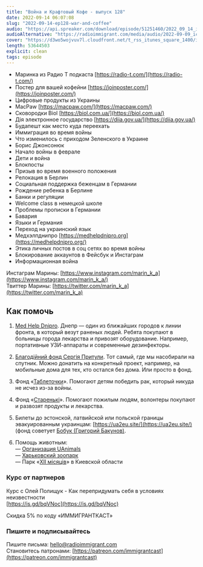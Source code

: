 ```yaml
---
title: "Война и Крафтовый Кофе - выпуск 128"
date: 2022-09-14 06:07:08
slug: "2022-09-14-ep128-war-and-coffee"
audio: "https://api.spreaker.com/download/episode/51251460/2022_09_14_icast_ep128_war_and_coffee.mp3"
audioAlternative: "https://radioimmigrant.com/media/audio/2022-09-09_icast_ep128_war_and_coffee.mp3"
cover: "https://d3wo5wojvuv7l.cloudfront.net/t_rss_itunes_square_1400/images.spreaker.com/original/bf3806125688a8e9f2d838f39fb00f48.jpg"
length: 53644503
explicit: clean
tags: episode
---
```

  
* Маринка из Радио Т подкаста [https://radio-t.com/](https://radio-t.com/)  
* Постер для вашей кофейни [https://joinposter.com/](https://joinposter.com/)  
* Цифровые продукты из Украины  
* MacPaw [https://macpaw.com/](https://macpaw.com/)  
* Сковородки Biol [https://biol.com.ua/](https://biol.com.ua/)  
* Дiя электронное государство [https://diia.gov.ua/](https://diia.gov.ua/)  
* Будапешт как место куда переехать  
* Иммиграция во время войны  
* Что изменилось с приходом Зеленского в Украине  
* Борис Джонсонюк  
* Начало войны в феврале  
* Дети и война  
* Блокпосты  
* Призыв во время военного положения  
* Релокация в Берлин  
* Социальная поддержка беженцам в Германии  
* Рождение ребенка в Берлине  
* Банки и регуляции  
* Welcome class в немецкой школе  
* Проблемы прописки в Германии  
* Бавария  
* Языки и Германия  
* Переход на украинский язык  
* Медхэлпднипро [https://medhelpdnipro.org](https://medhelpdnipro.org/)  
* Этика личных постов в соц сетях во время войны  
* Блокирование аккаунтов в Фейсбук и Инстаграм  
* Информационная война  
  
Инстаграм Марины: [https://www.instagram.com/marin_k_a](https://www.instagram.com/marin_k_a/)  
Твиттер Марины: [https://twitter.com/marin_k_a](https://twitter.com/marin_k_a)  
  
## Как помочь  
  
1. [Med Help Dnipro](https://medhelpdnipro.org). Днепр — один из ближайших городов к линии фронта, в который везут раненых людей. Ребята покупают в больницы города лекарства и привозят оборудование. Например, портативные УЗИ-аппараты и современные дезинфекторы.  
  
2. [Благодійний фонд Сергія Притули](https://prytulafoundation.org/). Тот самый, где мы насобирали на спутник. Можно донатить на конкретный проект, например, на мобильные дома для тех, кто остался без дома. Или просто в фонд.  
  
3. Фонд «[Таблеточки](https://tabletochki.org)». Помогают детям победить рак, который никуда не исчез из-за войны.  
  
4. Фонд «[Старенькі](https://starenki.com.ua)». Помогают пожилым людям, волонтеры покупают и развозят продукты и лекарства.  
  
5. Билеты до эстонской, латвийской или польской границы эвакуированным украинцам: [https://ua2eu.site/](https://ua2eu.site/) (фонд советует [Бобук (Григорий Бакунов)](https://mobile.twitter.com/bobuk/status/1539655591211196417).

6. Помощь животным:  
— [Организация UAnimals](https://www.instagram.com/uanimals.official/)  
— [Харьковский зоопарк](https://www.instagram.com/kharkiv_zoo/)  
— Парк «[XII місяців](https://www.instagram.com/zoo_12m/)» в Киевской области 

### Курс от партнеров

Курс с Олей Полищук - Как перепридумать себя в условиях неизвестности  
[https://is.gd/bqVNoc](https://is.gd/bqVNoc)  
  
Скидка 5% по коду «ИММИГРАНТКАСТ»

### Пишите и подписывайтесь
  
Пишите письма: [hello@radioimmigrant.com](mailto:hello@radioimmigrant.com)  
Становитесь патронами: [https://patreon.com/immigrantcast](https://patreon.com/immigrantcast)  

